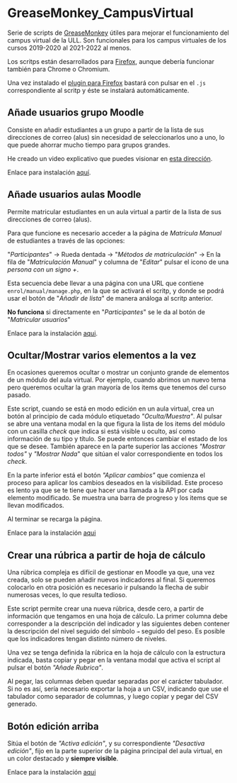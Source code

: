 # GreaseMonkey_CampusVirtual

Serie de scripts de [GreaseMonkey][GM] útiles para mejorar el funcionamiento
del campus virtual de la ULL.
Son funcionales para los campus virtuales de los cursos 2019-2020 al
2021-2022 al menos.

Los scritps están desarrollados para [Firefox][FF],
aunque debería funcionar también para Chrome o Chromium.

[GM]: https://www.greasespot.net/
[FF]: https://www.mozilla.org/es-ES/firefox/

Una vez instalado el [plugin para Firefox][GMFF] bastará con pulsar en
el `.js`  correspondiente al scritp y éste se instalará automáticamente.

[GMFF]:https://addons.mozilla.org/es/firefox/addon/greasemonkey/

## Añade usuarios grupo Moodle

Consiste en añadir estudiantes a un grupo a partir de la lista
de sus direcciones de correo (alus)
sin necesidad de seleccionarlos uno a uno,
lo que puede ahorrar mucho tiempo para grupos grandes.

He creado un video explicativo que puedes visionar
en [esta dirección](https://tuvideo.encanarias.info/videos/watch/8514a3d0-5c69-414f-9453-4a9f8e8303fe).

Enlace para instalación [aquí](https://github.com/Universidad-de-La-Laguna/GreaseMonkey_CampusVirtual/raw/master/A%C3%B1ade%20usuarios%20grupo%20Moodle/A%C3%B1ade%20usuarios%20grupo%20Moodle.user.js).

## Añade usuarios aulas Moodle

Permite matricular
estudiantes en un aula virtual
a partir de la lista
de sus direcciones de correo (alus).

Para que funcione es necesario acceder a la página de
*Matrícula Manual* de estudiantes a través de las opciones:

"*Participantes*" → Rueda dentada →
"*Métodos de matriculación*" →
En la fila de "*Matriculación Manual*" y columna de "*Editar*"
pulsar el icono de una *persona con un signo +*.

Esta secuencia debe llevar a una página con una
URL que contiene `enrol/manual/manage.php`, en la
que se activará el scritp, y donde se podrá usar el botón
de "*Añadir de lista*" de manera análoga al
scritp anterior.

**No funciona** si directamente en "*Participantes*" se le da
al botón de "*Matricular usuarios*"

Enlace para la instalación [aqui](https://github.com/Universidad-de-La-Laguna/GreaseMonkey_CampusVirtual/raw/master/A%C3%B1ade%20usuarios%20aulas%20Moodle/A%C3%B1ade%20usuarios%20aulas%20Moodle.user.js).

## Ocultar/Mostrar varios elementos a la vez

En ocasiones queremos ocultar o mostrar un conjunto grande de elementos de
un módulo del aula virtual.
Por ejemplo, cuando abrimos un nuevo tema pero queremos ocultar la gran
mayoría de los items que tenemos del curso pasado.

Este script, cuando se está en modo edición en un aula virtual,
crea un botón al principio de cada módulo etiquetado *"Oculta/Muestra"*.
Al pulsar se abre una ventana modal en la que figura la lista de
los items del módulo con un casilla *check* que indica si está visible
u oculto, así como información de su tipo y título.
Se puede entonces cambiar el estado de los que se desee.
También aparece en la parte superior las acciones *"Mostrar todos"* y
*"Mostrar Nada*" que sitúan el valor correspondiente en todos los *check*.

En la parte inferior está el botón *"Aplicar cambios"* que comienza el proceso
para aplicar los cambios deseados en la visibilidad.
Este proceso es lento ya que se te tiene que hacer una
llamada a la API por cada elemento modificado.
Se muestra una barra de progreso y los items que se llevan modificados.

Al terminar se recarga la página.

Enlace para la instalación [aqui](https://github.com/Universidad-de-La-Laguna/GreaseMonkey_CampusVirtual/raw/master/Moodle%20oculta%20muestra%20varios/Moodle%20oculta%20muestra%20varios.user.js)

## Crear una rúbrica a partir de hoja de cálculo

Una rúbrica compleja es difícil de gestionar en Moodle ya que, una vez
creada, solo se pueden añadir nuevos indicadores al final.
Si queremos
colocarlo en otra posición es necesario ir pulsando la flecha de subir
numerosas veces, lo que resulta tedioso.

Este script permite crear una nueva rúbrica, desde cero, a partir de información
que tengamos en una hoja de cálculo.
La primer columna debe corresponder a la descripción del indicador y
las siguientes deben contener la descripción del nivel seguido del símbolo `→`
seguido del peso.
Es posible que los indicadores tengan distinto número de niveles.

Una vez se tenga definida la rúbrica en la hoja de cálculo con la estructura
indicada,
basta copiar y pegar en la ventana modal que activa el script al pulsar
el botón *"Añade Rubrica"*.

Al pegar, las columnas deben quedar separadas por el carácter tabulador.
Si no es así, sería necesario exportar la hoja a un CSV, indicando que
use el tabulador como separador de columnas,
y luego copiar y pegar del CSV generado.

## Botón edición arriba

Sitúa el botón de *"Activa edición"*,
y su correspondiente *"Desactiva edición"*,
fijo en la parte superior de la página principal del aula virtual,
en un color destacado y **siempre visible**.

Enlace para la instalación [aqui](https://github.com/Universidad-de-La-Laguna/GreaseMonkey_CampusVirtual/raw/master/Boton%20edicion%20arriba/Boton%20edicion%20arriba.user.js)
